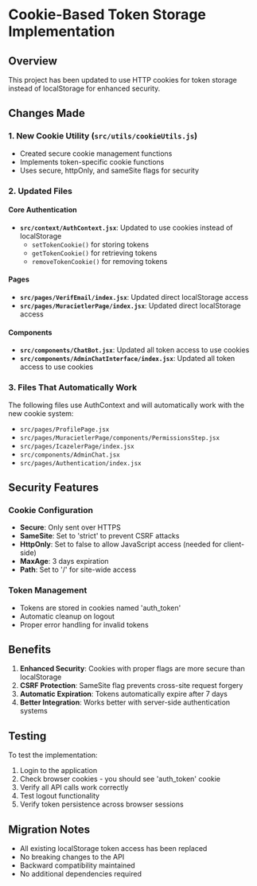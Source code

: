 # Cookie-Based Token Storage Implementation

## Overview
This project has been updated to use HTTP cookies for token storage instead of localStorage for enhanced security.

## Changes Made

### 1. New Cookie Utility (`src/utils/cookieUtils.js`)
- Created secure cookie management functions
- Implements token-specific cookie functions
- Uses secure, httpOnly, and sameSite flags for security

### 2. Updated Files

#### Core Authentication
- **`src/context/AuthContext.jsx`**: Updated to use cookies instead of localStorage
  - `setTokenCookie()` for storing tokens
  - `getTokenCookie()` for retrieving tokens  
  - `removeTokenCookie()` for removing tokens

#### Pages
- **`src/pages/VerifEmail/index.jsx`**: Updated direct localStorage access
- **`src/pages/MuracietlerPage/index.jsx`**: Updated direct localStorage access

#### Components
- **`src/components/ChatBot.jsx`**: Updated all token access to use cookies
- **`src/components/AdminChatInterface/index.jsx`**: Updated all token access to use cookies

### 3. Files That Automatically Work
The following files use AuthContext and will automatically work with the new cookie system:
- `src/pages/ProfilePage.jsx`
- `src/pages/MuracietlerPage/components/PermissionsStep.jsx`
- `src/pages/IcazelerPage/index.jsx`
- `src/components/AdminChat.jsx`
- `src/pages/Authentication/index.jsx`

## Security Features

### Cookie Configuration
- **Secure**: Only sent over HTTPS
- **SameSite**: Set to 'strict' to prevent CSRF attacks
- **HttpOnly**: Set to false to allow JavaScript access (needed for client-side)
- **MaxAge**: 3 days expiration
- **Path**: Set to '/' for site-wide access

### Token Management
- Tokens are stored in cookies named 'auth_token'
- Automatic cleanup on logout
- Proper error handling for invalid tokens

## Benefits

1. **Enhanced Security**: Cookies with proper flags are more secure than localStorage
2. **CSRF Protection**: SameSite flag prevents cross-site request forgery
3. **Automatic Expiration**: Tokens automatically expire after 7 days
4. **Better Integration**: Works better with server-side authentication systems

## Testing

To test the implementation:
1. Login to the application
2. Check browser cookies - you should see 'auth_token' cookie
3. Verify all API calls work correctly
4. Test logout functionality
5. Verify token persistence across browser sessions

## Migration Notes

- All existing localStorage token access has been replaced
- No breaking changes to the API
- Backward compatibility maintained
- No additional dependencies required 